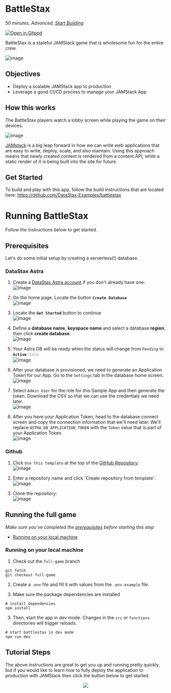 <!--- STARTEXCLUDE --->
<h1><a class="anchor" aria-hidden="true" id="battlestax"> </a>BattleStax</h1>
<p><em>50 minutes, Advanced, <a href="https://github.com/DataStax-Examples/battlestax#prerequisites" target="_blank">Start Building</a></em></p>
<p><a href="https://gitpod.io/from-referrer/" target="_blank"><img src="https://gitpod.io/button/open-in-gitpod.svg" alt="Open in Gitpod" /></a></p>
<p>BattleStax is a stateful JAMStack game that is wholesome fun for the entire crew.</p>
<!--- ENDEXCLUDE --->
<p><img src="https://raw.githubusercontent.com/DataStax-Examples/battlestax/master/hero.png" alt="image" /></p>
<h2><a class="anchor" aria-hidden="true" id="objectives"> </a>Objectives</h2>
<ul>
<li>Deploy a scalable JAMStack app to production</li>
<li>Leverage a good CI/CD process to manage your JAMStack App</li>
</ul>
<h2><a class="anchor" aria-hidden="true" id="how-this-works"> </a>How this works</h2>
<p>The BattleStax players watch a lobby screen while playing the game on their devices.</p>
<p><img src="https://raw.githubusercontent.com/DataStax-Examples/battlestax/master/tutorial/architecture1.png" alt="image" /></p>
<p><a href="https://jamstack.org/" target="_blank">JAMstack</a> is a big leap forward in how we can write web applications that are easy to write, deploy, scale, and also maintain. Using this approach means that newly created content is rendered from a content API, while a static render of it is being built into the site for future.</p>
<h2><a class="anchor" aria-hidden="true" id="get-started"> </a>Get Started</h2>
<p>To build and play with this app, follow the build instructions that are located here: <a href="https://github.com/DataStax-Examples/battlestax#prerequisites" target="_blank">https://github.com/DataStax-Examples/battlestax</a></p>
<!--- STARTEXCLUDE --->
<h1><a class="anchor" aria-hidden="true" id="running-battlestax"> </a>Running BattleStax</h1>
<p>Follow the instructions below to get started.</p>
<h2><a class="anchor" aria-hidden="true" id="prerequisites"> </a>Prerequisites</h2>
<p>Let's do some initial setup by creating a serverless(!) database.</p>
<h3><a class="anchor" aria-hidden="true" id="datastax-astra"> </a>DataStax Astra</h3>
<ol>
<li>
<p>Create a <a href="https://dtsx.io/3jGT8b4" target="_blank">DataStax Astra account</a> if you don't already have one:<br />
<img src="https://raw.githubusercontent.com/DataStax-Examples/sample-app-template/master/screenshots/astra-register-basic-auth.png" alt="image" /></p>
</li>
<li>
<p>On the home page. Locate the button <strong><code>Create Database</code></strong><br />
<img src="https://raw.githubusercontent.com/DataStax-Examples/sample-app-template/master/screenshots/astra-dashboard.png" alt="image" /></p>
</li>
<li>
<p>Locate the <strong><code>Get Started</code></strong> button to continue<br />
<img src="https://raw.githubusercontent.com/DataStax-Examples/sample-app-template/master/screenshots/astra-select-plan.png" alt="image" /></p>
</li>
<li>
<p>Define a <strong>database name</strong>, <strong>keyspace name</strong> and select a database <strong>region</strong>, then click <strong>create database</strong>.<br />
<img src="https://raw.githubusercontent.com/DataStax-Examples/sample-app-template/master/screenshots/astra-create-db.png" alt="image" /></p>
</li>
<li>
<p>Your Astra DB will be ready when the status will change from <em><code>Pending</code></em> to <strong><code>Active</code></strong> 💥💥💥<br />
<img src="https://raw.githubusercontent.com/DataStax-Examples/sample-app-template/master/screenshots/astra-db-active.png" alt="image" /></p>
</li>
<li>
<p>After your database is provisioned, we need to generate an Application Token for our App. Go to the <code>Settings</code> tab in the database home screen.<br />
<img src="https://raw.githubusercontent.com/DataStax-Examples/sample-app-template/master/screenshots/astra-db-settings.png" alt="image" /></p>
</li>
<li>
<p>Select <code>Admin User</code> for the role for this Sample App and then generate the token. Download the CSV so that we can use the credentials we need later.<br />
<img src="https://raw.githubusercontent.com/DataStax-Examples/sample-app-template/master/screenshots/astra-db-settings-token.png" alt="image" /></p>
</li>
<li>
<p>After you have your Application Token, head to the database connect screen and copy the connection information that we'll need later. We'll replace <code>ASTRA_DB_APPLICATION_TOKEN</code> with the <code>Token</code> value that is part of your Application Token.<br />
<img src="https://raw.githubusercontent.com/DataStax-Examples/sample-app-template/master/screenshots/astra-db-connect.png" alt="image" /></p>
</li>
</ol>
<h3><a class="anchor" aria-hidden="true" id="github"> </a>Github</h3>
<ol>
<li>
<p>Click <code>Use this template</code> at the top of the <a href="https://github.com/DataStax-Examples/battlestax" target="_blank">GitHub Repository</a>:<br />
<img src="https://raw.githubusercontent.com/DataStax-Examples/sample-app-template/master/screenshots/github-use-template.png" alt="image" /></p>
</li>
<li>
<p>Enter a repository name and click 'Create repository from template':<br />
<img src="https://raw.githubusercontent.com/DataStax-Examples/sample-app-template/master/screenshots/github-create-repository.png" alt="image" /></p>
</li>
<li>
<p>Clone the repository:<br />
<img src="https://raw.githubusercontent.com/DataStax-Examples/sample-app-template/master/screenshots/github-clone.png" alt="image" /></p>
</li>
</ol>
<h2><a class="anchor" aria-hidden="true" id="running-the-full-game"> </a>Running the full game</h2>
<p><em>Make sure you've completed the <a href="https://github.com/DataStax-Examples/battlestax#prerequisites" target="_blank">prerequisites</a> before starting this step</em></p>
<ul>
<li><a href="https://github.com/DataStax-Examples/battlestax#running-on-your-local-machine" target="_blank">Running on your local machine</a></li>
</ul>
<h3><a class="anchor" aria-hidden="true" id="running-on-your-local-machine"> </a>Running on your local machine</h3>
<ol>
<li>Check out the <code>full-game</code> branch</li>
</ol>
<pre lang="sh"><code>git fetch
git checkout full-game
</code></pre>
<ol start="2">
<li>
<p>Create a <code>.env</code> file and fill it with values from the <code>.env.example</code> file.</p>
</li>
<li>
<p>Make sure the package dependencies are installed</p>
</li>
</ol>
<pre lang="sh"><code># install dependencies
npm install
</code></pre>
<ol start="3">
<li>Then, start the app in dev mode. Changes in the <code>src</code> or <code>functions</code> directories will trigger reloads.</li>
</ol>
<pre lang="sh"><code># start battlestax in dev mode
npm run dev
</code></pre>
<h2><a class="anchor" aria-hidden="true" id="tutorial-steps"> </a>Tutorial Steps</h2>
<p>The above instructions are great to get you up and running pretty quickly, but if you would like to learn how to fully deploy the application to production with JAMStack then click the button below to get started.</p>
<p align="center">
<a href="https://github.com/DataStax-Examples/battlestax/wiki" target="_blank">
 <img src="https://dabuttonfactory.com/button.png?t=Open+the+workshop&f=Roboto-Bold&ts=26&tc=fff&hp=45&vp=20&c=11&bgt=unicolored&bgc=15d798" />
</a>
</p>
<!--- ENDEXCLUDE --->
